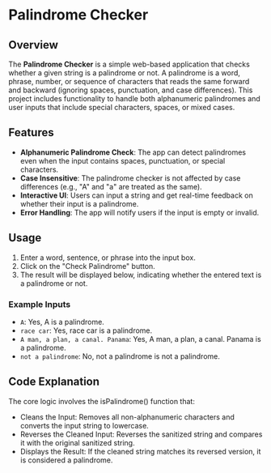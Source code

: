 # Palindrome Checker

## Overview

The **Palindrome Checker** is a simple web-based application that checks whether a given string is a palindrome or not. A palindrome is a word, phrase, number, or sequence of characters that reads the same forward and backward (ignoring spaces, punctuation, and case differences). This project includes functionality to handle both alphanumeric palindromes and user inputs that include special characters, spaces, or mixed cases.

## Features

- **Alphanumeric Palindrome Check**: The app can detect palindromes even when the input contains spaces, punctuation, or special characters.
- **Case Insensitive**: The palindrome checker is not affected by case differences (e.g., "A" and "a" are treated as the same).
- **Interactive UI**: Users can input a string and get real-time feedback on whether their input is a palindrome.
- **Error Handling**: The app will notify users if the input is empty or invalid.

## Usage

1. Enter a word, sentence, or phrase into the input box.
2. Click on the "Check Palindrome" button.
3. The result will be displayed below, indicating whether the entered text is a palindrome or not.

### Example Inputs

- `A`: Yes, A is a palindrome.
- `race car`: Yes, race car is a palindrome.
- `A man, a plan, a canal. Panama`: Yes, A man, a plan, a canal. Panama is a palindrome.
- `not a palindrome`: No, not a palindrome is not a palindrome.

## Code Explanation

The core logic involves the isPalindrome() function that:

- Cleans the Input: Removes all non-alphanumeric characters and converts the input string to lowercase.
- Reverses the Cleaned Input: Reverses the sanitized string and compares it with the original sanitized string.
- Displays the Result: If the cleaned string matches its reversed version, it is considered a palindrome.
